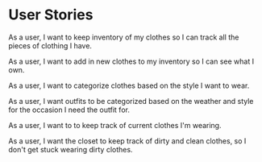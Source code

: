 User Stories
====================

<p>As a user, I want to keep inventory of my clothes so I can track all the pieces of clothing I have.</p>

<p>As a user, I want to add in new clothes to my inventory so I can see what I own.</p>

<p>As a user, I want to categorize clothes based on the style I want to wear.</p>

<p>As a user, I want outfits to be categorized based on the weather and style for the occasion I need the outfit for.</p>

<p>As a user, I want to  to keep track of current clothes I'm wearing.</p> 

<p>As a user, I want the closet to keep track of dirty and clean clothes, so I don't get stuck wearing dirty clothes.</p>